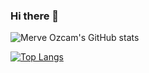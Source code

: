 ### Hi there 👋
![Merve Ozcam's GitHub stats](https://github-readme-stats.vercel.app/api?username=mervezcm&theme=onedark&show_icons=true)

[![Top Langs](https://github-readme-stats.vercel.app/api/top-langs/?username=mervezcm&layout=compact)](https://github.com/mervezcm/github-readme-stats)
<!--
**mervezcm/mervezcm** is a ✨ _special_ ✨ repository because its `README.md` (this file) appears on your GitHub profile.

### 📩 Connect with me:

[<img align="left" alt="linkedin | LinkedIn" width="24px" src="https://raw.githubusercontent.com/merveozcam/merveozcam/master/assets/linkedin.svg" />][linkedin]
[<img align="left" alt="bionluk | Bionluk" width="24px" src="https://i0.wp.com/www.moramfi.com/wp-content/uploads/2020/06/unnamed-min-1.png?resize=344%2C344&ssl=1" />][bionluk]
[<img align="left" height="24" width="24" src="https://cdn.jsdelivr.net/npm/simple-icons@v4/icons/gmail.svg" />][gmail]

<br />

Here are some ideas to get you started:

- 🔭 I’m currently working on ...
- 🌱 I’m currently learning ...
- 👯 I’m looking to collaborate on ...
- 🤔 I’m looking for help with ...
- 💬 Ask me about ...
- 📫 How to reach me: ...
- 😄 Pronouns: ...
- ⚡ Fun fact: ...
-->

